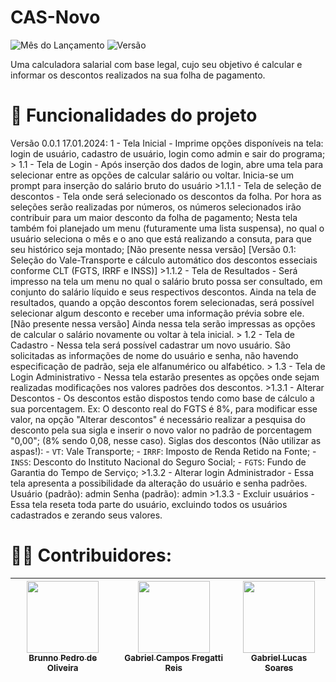 # CAS-Novo
![Mês do Lançamento](https://img.shields.io/badge/release%20date-january-blue) ![Versão](https://img.shields.io/badge/version-0.0.1%2017.01.2024-green)

Uma calculadora salarial com base legal, cujo seu objetivo é calcular e informar os descontos realizados na sua folha de pagamento.

# :hammer: Funcionalidades do projeto

Versão 0.0.1 17.01.2024:
1 - Tela Inicial - Imprime opções disponíveis na tela: login de usuário, cadastro de usuário, login como admin e sair do programa;
\> 1.1 - Tela de Login - Após inserção dos dados de login, abre uma tela para selecionar entre as opções de calcular salário ou voltar.
         Inicia-se um prompt para inserção do salário bruto do usuário
   \>1.1.1 - Tela de seleção de descontos - Tela onde será selecionado os descontos da folha.
            Por hora as seleções serão realizadas por números, os números selecionados irão contribuir para um maior desconto da folha de pagamento;
            Nesta tela também foi planejado um menu (futuramente uma lista suspensa), no qual o usuário seleciona o mês e o ano que está realizando a consuta, 
            para que seu histórico seja montado; [Não presente nessa versão]
            [Versão 0.1: Seleção do Vale-Transporte e cálculo automático dos descontos esseciais conforme CLT (FGTS, IRRF e INSS)]
        \>1.1.2 - Tela de Resultados  - Será impresso na tela um menu no qual o salário bruto possa ser consultado, em conjunto do salário líquido e seus respectivos descontos.
                Ainda na tela de resultados, quando a opção descontos forem selecionadas, será possível selecionar algum desconto e receber uma informação prévia sobre ele. [Não presente nessa versão]
                Ainda nessa tela serão impressas as opções de calcular o salário novamente ou voltar à tela inicial.
\> 1.2 - Tela de Cadastro - Nessa tela será possível cadastrar um novo usuário.
            São solicitadas as informações de nome do usuário e senha, não havendo especificação de padrão, seja ele alfanumérico ou alfabético.
\> 1.3 - Tela de Login Administrativo - Nessa tela estarão presentes as opções onde sejam realizadas modificações nos valores padrões dos descontos.
   \>1.3.1 - Alterar Descontos - Os descontos estão dispostos tendo como base de cálculo a sua porcentagem. Ex: O desconto real do FGTS é 8%, 
        para modificar esse valor, na opção "Alterar descontos" é necessário realizar a pesquisa do desconto pela sua sigla 
        e inserir o novo valor no padrão de porcentagem "0,00"; (8% sendo 0,08, nesse caso).
            Siglas dos descontos (Não utilizar as aspas!): 
            - `VT`: Vale Transporte;
            - `IRRF`: Imposto de Renda Retido na Fonte;
            - `INSS`: Desconto do Instituto Nacional do Seguro Social;
            - `FGTS`: Fundo de Garantia do Tempo de Serviço;
   \>1.3.2 - Alterar login Administrador - Essa tela apresenta a possibilidade da alteração do usuário e senha padrões.
            Usuário (padrão): admin
            Senha (padrão): admin
   \>1.3.3 - Excluir usuários - Essa tela reseta toda parte do usuário, excluindo todos os usuários cadastrados e zerando seus valores.

# :blond_haired_man: Contribuidores:

| [<img loading="lazy" src="https://avatars.githubusercontent.com/u/92534443?v=4" width=115><br><sub>Brunno Pedro de Oliveira</sub>](https://github.com/BlackPearlBP) | [<img loading="lazy" src="https://avatars.githubusercontent.com/u/143548075?v=4" width=115><br><sub>Gabriel Campos Fregatti Reis</sub>](https://github.com/Freegrattis) |  [<img loading="lazy" src="https://avatars.githubusercontent.com/u/92793218?v=4" width=115><br><sub>Gabriel Lucas Soares</sub>](https://github.com/FlashySniper) |
| :---: | :---: | :---: |


